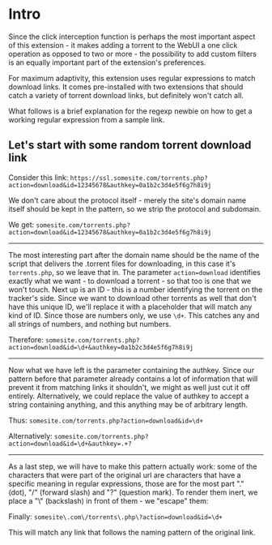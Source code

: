 # Intro #
Since the click interception function is perhaps the most important aspect of this extension - it makes adding a torrent to the WebUI a one click operation as opposed to two or more - the possibility to add custom filters is an equally important part of the extension's preferences.

For maximum adaptivity, this extension uses regular expressions to match download links. It comes pre-installed with two extensions that should catch a variety of torrent download links, but definitely won't catch all.

What follows is a brief explanation for the regexp newbie on how to get a working regular expression from a sample link.


## Let's start with some random torrent download link ##
Consider this link: `https://ssl.somesite.com/torrents.php?action=download&id=12345678&authkey=0a1b2c3d4e5f6g7h8i9j`

We don't care about the protocol itself - merely the site's domain name itself should be kept in the pattern, so we strip the protocol and subdomain.

We get: `somesite.com/torrents.php?action=download&id=12345678&authkey=0a1b2c3d4e5f6g7h8i9j`

---

The most interesting part after the domain name should be the name of the script that delivers the .torrent files for downloading, in this case it's `torrents.php`, so we leave that in. The parameter `action=download` identifies exactly what we want - to download a torrent - so that too is one that we won't touch. Next up is an ID - this is a number identifying the torrent on the tracker's side. Since we want to download other torrents as well that don't have this unique ID, we'll replace it with a placeholder that will match any kind of ID. Since those are numbers only, we use `\d+`. This catches any and all strings of numbers, and nothing but numbers.

Therefore: `somesite.com/torrents.php?action=download&id=\d+&authkey=0a1b2c3d4e5f6g7h8i9j`

---

Now what we have left is the parameter containing the authkey. Since our pattern before that parameter already contains a lot of information that will prevent it from matching links it shouldn't, we might as well just cut it off entirely. Alternatively, we could replace the value of authkey to accept a string containing anything, and this anything may be of arbitrary length.

Thus: `somesite.com/torrents.php?action=download&id=\d+`

Alternatively: `somesite.com/torrents.php?action=download&id=\d+&authkey=.+?`

---

As a last step, we will have to make this pattern actually work: some of the characters that were part of the original url are characters that have a specific meaning in regular expressions, those are for the most part "." (dot), "/" (forward slash) and "?" (question mark). To render them inert, we place a "\\" (backslash) in front of them - we "escape" them:

Finally: `somesite\.com\/torrents\.php\?action=download&id=\d+`

This will match any link that follows the naming pattern of the original link.
